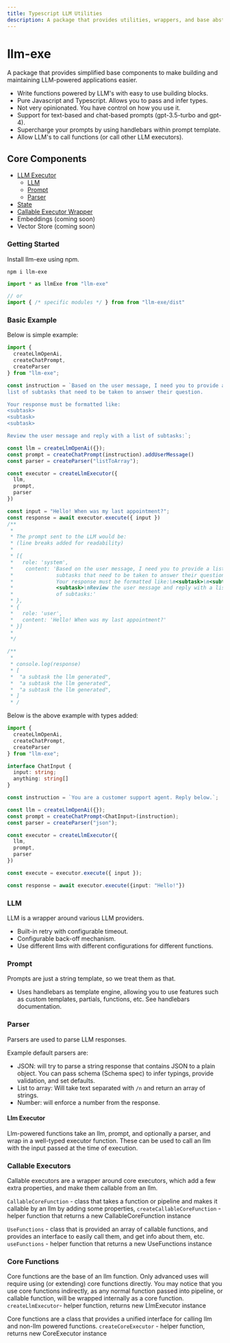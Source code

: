 ```yaml
---
title: Typescript LLM Utilities
description: A package that provides utilities, wrappers, and base abstractions to help make writing applications with llm-powered functions easier.
---
```

# llm-exe

A package that provides simplified base components to make building and maintaining LLM-powered applications easier.

- Write functions powered by LLM's with easy to use building blocks.
- Pure Javascript and Typescript. Allows you to pass and infer types.
- Not very opinionated. You have control on how you use it.
- Support for text-based and chat-based prompts (gpt-3.5-turbo and gpt-4).
- Supercharge your prompts by using handlebars within prompt template.
- Allow LLM's to call functions (or call other LLM executors).

## Core Components
- [LLM Executor](/executor)
  - [LLM](/llm)
  - [Prompt](/prompt)
  - [Parser](/parser)
- [State](/parser)
- [Callable Executor Wrapper](/callable)
- Embeddings (coming soon)
- Vector Store (coming soon)

### Getting Started

Install llm-exe using npm.
```
npm i llm-exe
```

```typescript
import * as llmExe from "llm-exe"

// or 
import { /* specific modules */ } from from "llm-exe/dist"
```

### Basic Example
Below is simple example:
```javascript
import {
  createLlmOpenAi,
  createChatPrompt,
  createParser
} from "llm-exe";

const instruction = `Based on the user message, I need you to provide a
list of subtasks that need to be taken to answer their question.

Your response must be formatted like:
<subtask>
<subtask>
<subtask>

Review the user message and reply with a list of subtasks:`;

const llm = createLlmOpenAi({});
const prompt = createChatPrompt(instruction).addUserMessage()
const parser = createParser("listToArray");

const executor = createLlmExecutor({
  llm,
  prompt,
  parser
})

const input = "Hello! When was my last appointment?";
const response = await executor.execute({ input })
/**
 * 
 * The prompt sent to the LLM would be: 
 * (line breaks added for readability)
 * 
 * [{ 
 *   role: 'system', 
 *    content: 'Based on the user message, I need you to provide a list of 
 *              subtasks that need to be taken to answer their question.\n 
 *              Your response must be formatted like:\n<subtask>\n<subtask>\n 
 *              <subtask>\nReview the user message and reply with a list 
 *              of subtasks:' 
 * },
 * { 
 *   role: 'user',
 *   content: 'Hello! When was my last appointment?'
 * }]
 * 
 */

/**
 * 
 * console.log(response)
 * [
 *  "a subtask the llm generated",
 *  "a subtask the llm generated",
 *  "a subtask the llm generated",
 * ]
 * /
```

Below is the above example with types added:

```typescript
import {
  createLlmOpenAi,
  createChatPrompt,
  createParser
} from "llm-exe";

interface ChatInput {
  input: string;
  anything: string[]
}

const instruction = `You are a customer support agent. Reply below.`;

const llm = createLlmOpenAi({});
const prompt = createChatPrompt<ChatInput>(instruction);
const parser = createParser("json");

const executor = createLlmExecutor({
  llm,
  prompt,
  parser
})

const execute = executor.execute({ input });

const response = await executor.execute({input: "Hello!"})
```

### LLM
LLM is a wrapper around various LLM providers.
- Built-in retry with configurable timeout.
- Configurable back-off mechanism.
- Use different llms with different configurations for different functions.

### Prompt
 Prompts are just a string template, so we treat them as that. 

- Uses handlebars as template engine, allowing you to use features such as custom templates, partials, functions, etc. See handlebars documentation.


### Parser
Parsers are used to parse LLM responses.

Example default parsers are:
- JSON: will try to parse a string response that contains JSON to a plain object. You can pass schema (Schema spec) to infer typings, provide validation, and set defaults.
- List to array: Will take text separated with `/n` and return an array of strings.
- Number: will enforce a number from the response.


#### Llm Executor
Llm-powered functions take an llm, prompt, and optionally a parser, and wrap in a well-typed executor function. These can be used to call an llm with the input passed at the time of execution.


### Callable Executors
Callable executors are a wrapper around core executors, which add a few extra properties, and make them callable from an llm.

`CallableCoreFunction` - class that takes a function or pipeline and makes it callable by an llm by adding some properties,
`createCallableCoreFunction` - helper function that returns a new CallableCoreFunction instance

`UseFunctions` - class that is provided an array of callable functions, and provides an interface to easily call them, and get info about them, etc.
`useFunctions` - helper function that returns a new UseFunctions instance


### Core Functions 
Core functions are the base of an llm function. Only advanced uses will require using (or extending) core functions directly. You may notice that you use core functions indirectly, as any normal function passed into pipeline, or callable function, will be wrapped internally as a core function.
`createLlmExecutor`- helper function, returns new LlmExecutor instance

Core functions are a class that provides a unified interface for calling llm and non-llm powered functions. 
`createCoreExecutor` - helper function, returns new CoreExecutor instance